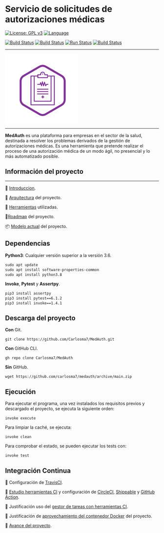 # Servicio de solicitudes de autorizaciones médicas

[![License: GPL v3](https://img.shields.io/badge/License-GPLv3-blue.svg)](https://www.gnu.org/licenses/gpl-3.0) [![Language](https://img.shields.io/badge/Language-Python-red.svg)](https://www.python.org/)

[![Build Status](https://travis-ci.com/Carlosma7/MedAuth.svg?branch=main)](https://travis-ci.com/Carlosma7/MedAuth) [![Build Status](https://circleci.com/gh/Carlosma7/MedAuth.svg?style=svg)](https://app.circleci.com/pipelines/github/Carlosma7/MedAuth) [![Run Status](https://api.shippable.com/projects/5fca65728d5266000640fc4c/badge?branch=main)](https://app.shippable.com/github/Carlosma7/MedAuth/dashboard/jobs) [![Build Status](https://github.com/Carlosma7/MedAuth/workflows/GitHub-Actions-CI/badge.svg)](https://github.com/Carlosma7/MedAuth/actions?query=workflow%3AGitHub-Actions-CI)

---

![Logo MedAuth](./doc/img/logo_medauth.png "Logo MedAuth")

---

**MedAuth** es una plataforma para empresas en el sector de la salud, destinada a resolver los problemas derivados de la gestión de autorizaciones médicas. Es una herramienta que pretende realizar el proceso de una autorización médica de un modo ágil, no presencial y lo más automatizado posible.

## Información del proyecto

---

:hospital: [Introduccion](https://carlosma7.github.io/MedAuth/doc/descripcion_problema).

:triangular_ruler: [Arquitectura](https://carlosma7.github.io/MedAuth/doc/arquitectura) del proyecto.

:hammer: [Herramientas](https://carlosma7.github.io/MedAuth/doc/justificacion_herramientas) utilizadas.

:round_pushpin:[Roadmap](https://carlosma7.github.io/MedAuth/doc/roadmap) del proyecto.

:package: [Modelo actual](https://carlosma7.github.io/MedAuth/doc/modelo_inicial) del proyecto.

## Dependencias

**Python3**: Cualquier versión superior a la versión 3.6.

```shell
sudo apt update
sudo apt install software-properties-common
sudo apt install python3.8
```

**Invoke**, **Pytest** y **Assertpy**.

```shell
pip3 install assertpy
pip3 install pytest==6.1.2
pip3 install invoke==1.4.1
```

## Descarga del proyecto

**Con** Git.

```shell
git clone https://github.com/Carlosma7/MedAuth.git
```

**Con** GitHub CLI.

```shell
gh repo clone Carlosma7/MedAuth
```

**Sin** GitHub.

```shell
wget https://github.com/carlosma7/medauth/archive/main.zip
```

## Ejecución

Para ejecutar el programa, una vez instalados los requisitos previos y descargado el proyecto, se ejecuta la siguiente orden:

```shell
invoke execute
```

Para limpiar la caché, se ejecuta:

```shell
invoke clean
```

Para comprobar el estado, se pueden ejecutar los tests con:

```shell
invoke test
```

## Integración Continua

:small_blue_diamond: Configuración de [TravisCI](https://carlosma7.github.io/MedAuth/doc/integracion_continua/configuracion_travis).

:small_blue_diamond: [Estudio herramientas CI](https://carlosma7.github.io/MedAuth/doc/integracion_continua/estudio_ci) y configuración de [CircleCI](https://carlosma7.github.io/MedAuth/doc/integracion_continua/configuracion_circleci), [Shippable](https://carlosma7.github.io/MedAuth/doc/integracion_continua/configuracion_shippable) y [GitHub Action](https://carlosma7.github.io/MedAuth/doc/integracion_continua/configuracion_github_action).

:small_blue_diamond: Justificación uso del [gestor de tareas con herramientas CI](https://carlosma7.github.io/MedAuth/doc/integracion_continua/justificacion_invoke).

:small_blue_diamond: Justificación de [aprovechamiento del contenedor Docker](https://carlosma7.github.io/MedAuth/doc/integracion_continua/justificacion_docker) del proyecto.

:small_blue_diamond: [Avance del proyecto](https://carlosma7.github.io/MedAuth/doc/avance_codigo_3).
